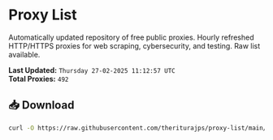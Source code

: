 # Proxy List

Automatically updated repository of free public proxies. Hourly refreshed HTTP/HTTPS proxies for web scraping, cybersecurity, and testing. Raw list available.

**Last Updated:** `Thursday 27-02-2025 11:12:57 UTC`  
**Total Proxies:** `492`

## 📥 Download
```bash
curl -O https://raw.githubusercontent.com/theriturajps/proxy-list/main/proxies.txt
